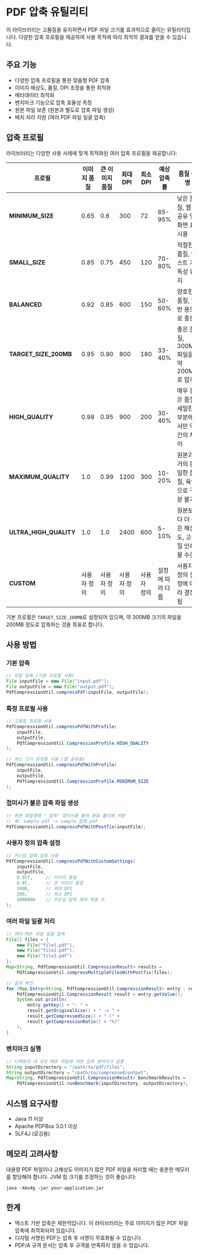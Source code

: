# PDF 압축 유틸리티

이 라이브러리는 고품질을 유지하면서 PDF 파일 크기를 효과적으로 줄이는 유틸리티입니다. 다양한 압축 프로필을 제공하여 사용 목적에 따라 최적의 결과를 얻을 수 있습니다.

## 주요 기능

- 다양한 압축 프로필을 통한 맞춤형 PDF 압축
- 이미지 해상도, 품질, DPI 조정을 통한 최적화
- 메타데이터 최적화
- 벤치마크 기능으로 압축 효율성 측정
- 원본 파일 보존 (원본과 별도로 압축 파일 생성)
- 배치 처리 지원 (여러 PDF 파일 일괄 압축)

## 압축 프로필

라이브러리는 다양한 사용 사례에 맞게 최적화된 여러 압축 프로필을 제공합니다:

| 프로필 | 이미지 품질 | 큰 이미지 품질 | 최대 DPI | 최소 DPI | 예상 압축률 | 품질 설명 |
|-------|-----------|--------------|---------|---------|-----------|---------|
| **MINIMUM_SIZE** | 0.65 | 0.6 | 300 | 72 | 85-95% | 낮은 품질, 웹 공유 및 화면 표시용 |
| **SMALL_SIZE** | 0.85 | 0.75 | 450 | 120 | 70-80% | 적절한 품질, 텍스트 가독성 유지 |
| **BALANCED** | 0.92 | 0.85 | 600 | 150 | 50-60% | 양호한 품질, 일반 용도로 충분 |
| **TARGET_SIZE_200MB** | 0.95 | 0.90 | 800 | 180 | 33-40% | 좋은 품질, 300MB 파일을 약 200MB로 압축 |
| **HIGH_QUALITY** | 0.98 | 0.95 | 900 | 200 | 30-40% | 매우 좋은 품질, 세밀한 부분에서만 약간의 차이 |
| **MAXIMUM_QUALITY** | 1.0 | 0.99 | 1200 | 300 | 10-20% | 원본과 거의 동일한 품질, 육안으로 구분 불가 |
| **ULTRA_HIGH_QUALITY** | 1.0 | 1.0 | 2400 | 600 | 5-10% | 원본보다 더 높은 해상도, 고품질 인쇄물 수준 |
| **CUSTOM** | 사용자 정의 | 사용자 정의 | 사용자 정의 | 사용자 정의 | 설정에 따라 다름 | 사용자 정의 설정에 따라 결정됨 |

기본 프로필은 `TARGET_SIZE_200MB`로 설정되어 있으며, 약 300MB 크기의 파일을 200MB 정도로 압축하는 것을 목표로 합니다.

## 사용 방법

### 기본 압축

```java
// 파일 압축 (기본 프로필 사용)
File inputFile = new File("input.pdf");
File outputFile = new File("output.pdf");
PdfCompressionUtil.compressPdf(inputFile, outputFile);
```

### 특정 프로필 사용

```java
// 고품질 프로필 사용
PdfCompressionUtil.compressPdfWithProfile(
    inputFile, 
    outputFile, 
    PdfCompressionUtil.CompressionProfile.HIGH_QUALITY
);

// 최소 크기 프로필 사용 (웹 공유용)
PdfCompressionUtil.compressPdfWithProfile(
    inputFile, 
    outputFile, 
    PdfCompressionUtil.CompressionProfile.MINIMUM_SIZE
);
```

### 접미사가 붙은 압축 파일 생성

```java
// 원본 파일명에 "_압축" 접미사를 붙여 동일 폴더에 저장
// 예: sample.pdf -> sample_압축.pdf
PdfCompressionUtil.compressPdfWithPostfix(inputFile);
```

### 사용자 정의 압축 설정

```java
// 커스텀 압축 설정 사용
PdfCompressionUtil.compressPdfWithCustomSettings(
    inputFile,
    outputFile,
    0.95f,     // 이미지 품질
    0.9f,      // 큰 이미지 품질
    1000,      // 최대 DPI
    200,       // 최소 DPI
    5000000    // 무손실 압축 최대 픽셀 수
);
```

### 여러 파일 일괄 처리

```java
// 여러 PDF 파일 일괄 압축
File[] files = {
    new File("file1.pdf"),
    new File("file2.pdf"),
    new File("file3.pdf")
};
Map<String, PdfCompressionUtil.CompressionResult> results = 
    PdfCompressionUtil.compressMultipleFilesWithPostfix(files);

// 결과 확인
for (Map.Entry<String, PdfCompressionUtil.CompressionResult> entry : results.entrySet()) {
    PdfCompressionUtil.CompressionResult result = entry.getValue();
    System.out.println(
        entry.getKey() + ": " + 
        result.getOriginalSize() + " -> " + 
        result.getCompressedSize() + " (" + 
        result.getCompressionRatio() + "%)"
    );
}
```

### 벤치마크 실행

```java
// 디렉토리 내 모든 PDF 파일에 대한 압축 벤치마크 실행
String inputDirectory = "/path/to/pdf/files";
String outputDirectory = "/path/to/compressed/output";
Map<String, PdfCompressionUtil.CompressionResult> benchmarkResults = 
    PdfCompressionUtil.runBenchmark(inputDirectory, outputDirectory);
```

## 시스템 요구사항

- Java 11 이상
- Apache PDFBox 3.0.1 이상
- SLF4J (로깅용)

## 메모리 고려사항

대용량 PDF 파일이나 고해상도 이미지가 많은 PDF 파일을 처리할 때는 충분한 메모리를 할당해야 합니다. JVM 힙 크기를 조정하는 것이 좋습니다:

```
java -Xmx4g -jar your-application.jar
```

## 한계

- 텍스트 기반 압축은 제한적입니다. 이 라이브러리는 주로 이미지가 많은 PDF 파일 압축에 최적화되어 있습니다.
- 디지털 서명된 PDF는 압축 후 서명이 무효화될 수 있습니다.
- PDF/A 규격 문서는 압축 후 규격을 만족하지 않을 수 있습니다.